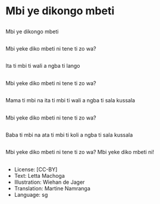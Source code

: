 # Mbi ye dikongo mbeti

##
Mbi ye dikongo mbeti

##
Mbi yeke diko mbeti ni tene ti zo wa?

##
Ita ti mbi ti wali a ngba ti lango

##
Mbi yeke diko mbeti ni tene ti zo wa?

##
Mama ti mbi na ita ti mbi ti wali a ngba ti sala kussala

##
Mbi yeke diko mbeti ni tene ti zo wa?

##
Baba ti mbi na ata ti mbi ti koli a ngba ti sala kussala

##
Mbi yeke diko mbeti ni tene ti zo wa? Mbi yeke diko mbeti ni!

##
* License: [CC-BY]
* Text: Letta Machoga
* Illustration: Wiehan de Jager
* Translation: Martine Namranga
* Language: sg
